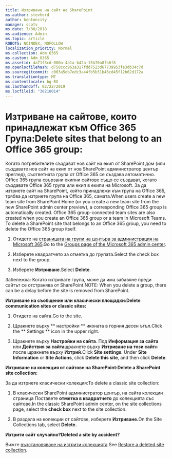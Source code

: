 ```yaml
---
title: Изтриване на сайт на SharePoint
ms.author: stevhord
author: bentoncity
manager: scotv
ms.date: 7/30/2018
ms.audience: Admin
ms.topic: article
ROBOTS: NOINDEX, NOFOLLOW
localization_priority: Normal
ms.collection: Adm_O365
ms.custom: Adm_O365
ms.assetid: 4a71f3cd-000a-4a1a-b42a-15b70a8fb6f8
ms.openlocfilehash: d758ccc963a317fdd7523d67739953fe3db34c7d
ms.sourcegitcommit: c003a5db7edc3a44fb5b31b46cd45f12b62d172a
ms.translationtype: MT
ms.contentlocale: bg-BG
ms.lasthandoff: 02/22/2019
ms.locfileid: "30210014"
---
```

# <a name="delete-sites-that-belong-to-an-office-365-group"></a><span data-ttu-id="0d53e-102">Изтриване на сайтове, които принадлежат към Office 365 Група:</span><span class="sxs-lookup"><span data-stu-id="0d53e-102">Delete sites that belong to an Office 365 group:</span></span>

<span data-ttu-id="0d53e-p101">Когато потребителите създават нов сайт на екип от SharePoint дом (или създавате нов сайт на екип от нов SharePoint администратор център преглед), съответната група от Office 365 се създава автоматично. Office 365 група свързани екипни сайтове също се създават, когато създавате Office 365 група или екип в екипи на Microsoft. За да изтриете сайт на SharePoint, който принадлежи към група на Office 365, трябва да изтриете група на Office 365, самата.</span><span class="sxs-lookup"><span data-stu-id="0d53e-p101">When users create a new team site from SharePoint Home (or you create a new team site from the new SharePoint admin center preview), a corresponding Office 365 group is automatically created. Office 365 group-connected team sites are also created when you create an Office 365 group or a team in Microsoft Teams. To delete a SharePoint site that belongs to an Office 365 group, you need to delete the Office 365 group itself.</span></span> 
  
1. <span data-ttu-id="0d53e-106">Отидете на [страницата на групи на центъра за администрация на Microsoft 365](https://portal.office.com/adminportal/home#/groups).</span><span class="sxs-lookup"><span data-stu-id="0d53e-106">Go to the [Groups page of the Microsoft 365 admin center](https://portal.office.com/adminportal/home#/groups).</span></span>
    
2. <span data-ttu-id="0d53e-107">Изберете квадратчето за отметка до групата.</span><span class="sxs-lookup"><span data-stu-id="0d53e-107">Select the check box next to the group.</span></span>
    
3. <span data-ttu-id="0d53e-108">Изберете **Изтриване**.</span><span class="sxs-lookup"><span data-stu-id="0d53e-108">Select **Delete**.</span></span>
    
<span data-ttu-id="0d53e-109">Забележка: Когато изтривате група, може да има забавяне преди сайтът се отстранява от SharePoint.</span><span class="sxs-lookup"><span data-stu-id="0d53e-109">NOTE: When you delete a group, there can be a delay before the site is removed from SharePoint.</span></span>
  
<span data-ttu-id="0d53e-110">**Изтриване на съобщение или класически площадки:**</span><span class="sxs-lookup"><span data-stu-id="0d53e-110">**Delete communication sites or classic sites:**</span></span>

1. <span data-ttu-id="0d53e-111">Отидете на сайта.</span><span class="sxs-lookup"><span data-stu-id="0d53e-111">Go to the site.</span></span>
  
2. <span data-ttu-id="0d53e-112">Щракнете върху \*\* настройки \*\* иконата в горния десен ъгъл.</span><span class="sxs-lookup"><span data-stu-id="0d53e-112">Click the \*\* Settings \*\* icon in the upper right.</span></span> 
  
3. <span data-ttu-id="0d53e-p102">Щракнете върху **Настройки на сайта**. Под **Информация за сайта** или **Действия за сайта**щракнете върху **Изтриване на този сайт**и после щракнете върху **Изтрий**.</span><span class="sxs-lookup"><span data-stu-id="0d53e-p102">Click **Site settings**. Under **Site Information** or **Site Actions**, click **Delete this site**, and then click **Delete**.</span></span>
  
<span data-ttu-id="0d53e-115">**Изтриване на колекция от сайтове на SharePoint:**</span><span class="sxs-lookup"><span data-stu-id="0d53e-115">**Delete a SharePoint site collection:**</span></span>

<span data-ttu-id="0d53e-116">За да изтриете класически колекция:</span><span class="sxs-lookup"><span data-stu-id="0d53e-116">To delete a classic site collection:</span></span>
  
1. <span data-ttu-id="0d53e-117">В класически SharePoint администратор център, на сайта колекции страница Поставете **отметка в квадратчето** до колекцията със сайтове.</span><span class="sxs-lookup"><span data-stu-id="0d53e-117">In the classic SharePoint admin center, on the site collections page, select the **check box** next to the site collection.</span></span> 
    
2. <span data-ttu-id="0d53e-118">В раздела на колекции от сайтове, изберете **Изтриване.**</span><span class="sxs-lookup"><span data-stu-id="0d53e-118">On the Site Collections tab, select **Delete.**</span></span>
    
<span data-ttu-id="0d53e-119">**Изтрити сайт случайно?**</span><span class="sxs-lookup"><span data-stu-id="0d53e-119">**Deleted a site by accident?**</span></span>

<span data-ttu-id="0d53e-120">Вижте [възстановяване на изтрити колекцията](https://go.microsoft.com/fwlink/?linkid=867660).</span><span class="sxs-lookup"><span data-stu-id="0d53e-120">See [Restore a deleted site collection](https://go.microsoft.com/fwlink/?linkid=867660).</span></span>
  


